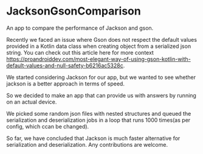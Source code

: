 # JacksonGsonComparison
An app to compare the performance of Jackson and gson.

Recently we faced an issue where Gson does not respect the default values provided in a Kotlin data class when creating object from a serialized json string. You can check out this article here for more context https://proandroiddev.com/most-elegant-way-of-using-gson-kotlin-with-default-values-and-null-safety-b6216ac5328c.
<p> We started considering Jackson for our app, but we wanted to see whether jackson is a better approach in terms of speed.</p>
<p> So we decided to make an app that can provide us with answers by running on an actual device. </p>

We picked some random json files with nested structures and queued the serialization and deserialization jobs in a loop that runs  1000 times(as per config, which ccan be changed).

So far, we have concluded that Jackson is much faster alternative for serialization and deserialization.
Any contributions are welcome. 
